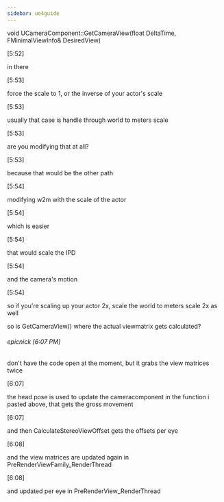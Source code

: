 ```yaml
---
sidebar: ue4guide
---
```

void UCameraComponent::GetCameraView(float DeltaTime, FMinimalViewInfo& DesiredView)

\[5:52]

in there

\[5:53]

force the scale to 1, or the inverse of your actor's scale

\[5:53]

usually that case is handle through world to meters scale

\[5:53]

are you modifying that at all?

\[5:53]

because that would be the other path

\[5:54]

modifying w2m with the scale of the actor

\[5:54]

which is easier

\[5:54]

that would scale the IPD

\[5:54]

and the camera's motion

\[5:54]

so if you're scaling up your actor 2x, scale the world to meters scale 2x as well

so is GetCameraView() where the actual viewmatrix gets calculated?

###### epicnick \[6:07 PM]

don't have the code open at the moment, but it grabs the view matrices twice

\[6:07]

the head pose is used to update the cameracomponent in the function i pasted above, that gets the gross movement

\[6:07]

and then CalculateStereoViewOffset gets the offsets per eye

\[6:08]

and the view matrices are updated again in PreRenderViewFamily_RenderThread

\[6:08]

and updated per eye in PreRenderView_RenderThread
